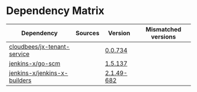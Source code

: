 # Dependency Matrix

Dependency | Sources | Version | Mismatched versions
---------- | ------- | ------- | -------------------
[cloudbees/jx-tenant-service](https://github.com/cloudbees/jx-tenant-service) |  | [0.0.734](https://github.com/cloudbees/jx-tenant-service/releases/tag/v0.0.734) | 
[jenkins-x/go-scm](https://github.com/jenkins-x/go-scm) |  | [1.5.137]() | 
[jenkins-x/jenkins-x-builders](https://github.com/jenkins-x/jenkins-x-builders) |  | [2.1.49-682]() | 
